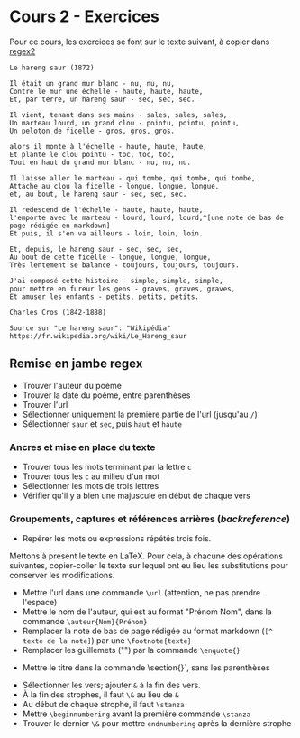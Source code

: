 # Cours 2 - Exercices


Pour ce cours, les exercices se font sur le texte suivant, à copier dans [regex2](https://regex101.com/)

```
Le hareng saur (1872)

Il était un grand mur blanc - nu, nu, nu,
Contre le mur une échelle - haute, haute, haute,
Et, par terre, un hareng saur - sec, sec, sec.

Il vient, tenant dans ses mains - sales, sales, sales,
Un marteau lourd, un grand clou - pointu, pointu, pointu,
Un peloton de ficelle - gros, gros, gros.

alors il monte à l'échelle - haute, haute, haute,
Et plante le clou pointu - toc, toc, toc,
Tout en haut du grand mur blanc - nu, nu, nu.

Il laisse aller le marteau - qui tombe, qui tombe, qui tombe,
Attache au clou la ficelle - longue, longue, longue,
et, au bout, le hareng saur - sec, sec, sec.

Il redescend de l'échelle - haute, haute, haute,
l'emporte avec le marteau - lourd, lourd, lourd,^[une note de bas de page rédigée en markdown]
Et puis, il s'en va ailleurs - loin, loin, loin.

Et, depuis, le hareng saur - sec, sec, sec,
Au bout de cette ficelle - longue, longue, longue,
Très lentement se balance - toujours, toujours, toujours.

J'ai composé cette histoire - simple, simple, simple,
pour mettre en fureur les gens - graves, graves, graves,
Et amuser les enfants - petits, petits, petits.

Charles Cros (1842-1888)

Source sur "Le hareng saur": "Wikipédia"  https://fr.wikipedia.org/wiki/Le_Hareng_saur
```

## Remise en jambe regex


- Trouver l'auteur du poème
- Trouver la date du poème, entre parenthèses
- Trouver l'url
- Sélectionner uniquement la première partie de l'url  (jusqu'au `/`)
- Sélectionner `saur` et `sec`,  puis `haut` et `haute`


### Ancres et  mise en place du texte


- Trouver tous les mots terminant par la lettre `c` 
- Trouver tous les `c` au milieu d'un mot
- Sélectionner les mots de trois lettres
- Vérifier qu'il y a bien une majuscule en début de chaque vers


### Groupements, captures et références arrières (*backreference*)

- Repérer les mots ou expressions répétés trois fois. 

Mettons à présent le texte en LaTeX. Pour cela, à chacune des opérations suivantes, copier-coller le texte sur lequel ont eu lieu les substitutions pour conserver les modifications.

- Mettre l'url dans une commande `\url` (attention, ne pas prendre l'espace)
- Mettre le nom de l'auteur, qui est au format "Prénom Nom",  dans la commande `\auteur{Nom}{Prénom}`
- Remplacer la note de bas de page rédigée au format markdown (`[^ texte de la note]`) par une  `\footnote{texte}`
- Remplacer les guillemets ("") par la commande `\enquote{}` 
+ Mettre le titre dans la commande \section{}`, sans les parenthèses
- Sélectionner les vers; ajouter `&` à la fin des vers.
- À la fin des strophes, il faut `\&` au lieu de `&`
- Au début de chaque strophe, il faut `\stanza`
- Mettre `\beginnumbering` avant la première commande `\stanza`
- Trouver le dernier `\&` pour mettre `endnumbering` après la dernière strophe

